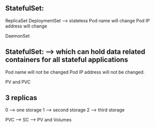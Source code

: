 StatefulSet:
-----------

ReplicaSet
DeploymentSet --> stateless
  Pod name will change
  Pod IP address will change

DaemonSet

StatefulSet: --> which can hold data related containers for all stateful applications
---------
Pod name will not be changed
Pod IP address will not be changed.

PV and PVC

3 replicas
-------------
0 --> one storage
1 --> second storage
2 --> third storage

PVC --> SC --> PV and Volumes







